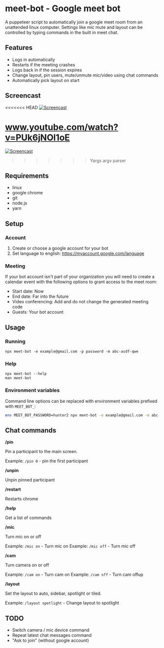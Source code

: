 meet-bot - Google meet bot
==========================

A puppeteer script to automatically join a google meet room from an unattended
linux computer. Settings like mic mute and layout can be controlled by typing
commands in the built in meet chat.

## Features

- Logs in automatically
- Restarts if the meeting crashes
- Logs back in if the session expires
- Change layout, pin users, mute/unmute mic/video using chat commands
- Automatically pick layout on start

## Screencast

<<<<<<< HEAD
[![Screencast](https://img.youtube.com/vi/PUk6jNOl1oE/0.jpg)](https//www.youtube.com/watch?v=PUk6jNOl1oE "Screencast")

www.youtube.com/watch?v=PUk6jNOl1oE
=======
[![Screencast](http://img.youtube.com/vi/PUk6jNOl1oE/0.jpg)](http://www.youtube.com/watch?v=PUk6jNOl1oE "Screencast")
>>>>>>> Yargs argv parser

## Requirements

- linux
- google chrome
- git
- node.js
- yarn

## Setup

### Account

1. Create or choose a google account for your bot
2. Set language to english: https://myaccount.google.com/language

### Meeting

If your bot account isn't part of your organization you will need to create a
calendar event with the following options to grant access to the meet room:

- Start date: Now
- End date: Far into the future
- Video conferencing: Add and do not change the generated meeting code
- Guests: Your bot account

## Usage
### Running

```
npx meet-bot -e example@gmail.com -p password -m abc-asdf-qwe
```

### Help

```
npx meet-bot --help
man meet-bot
```

### Environment variables

Command line options can be replaced with environment variables prefixed with
`MEET_BOT_`:

```sh
env MEET_BOT_PASSWORD=hunter2 npx meet-bot -e example@gmail.com -m abc-asdf-qwe
```

## Chat commands

**/pin <x>**

Pin a participant to the main screen.

Example: `/pin 0` - pin the first participant

**/unpin**

Unpin pinned participant

**/restart**

Restarts chrome

**/help**

Get a list of commands

**/mic**

Turn mic on or off

Example: `/mic on` - Turn mic on
Example: `/mic off` - Turn mic off

**/cam**

Turn camera on or off

Example: `/cam on` - Turn cam on
Example: `/cam off` - Turn cam offup

**/layout**

Set the layout to auto, sidebar, spotlight or tiled.

Example: `/layout spotlight` - Change layout to spotlight

## TODO

- Switch camera / mic device command
- Repeat latest chat messages command
- "Ask to join" (without google account)
